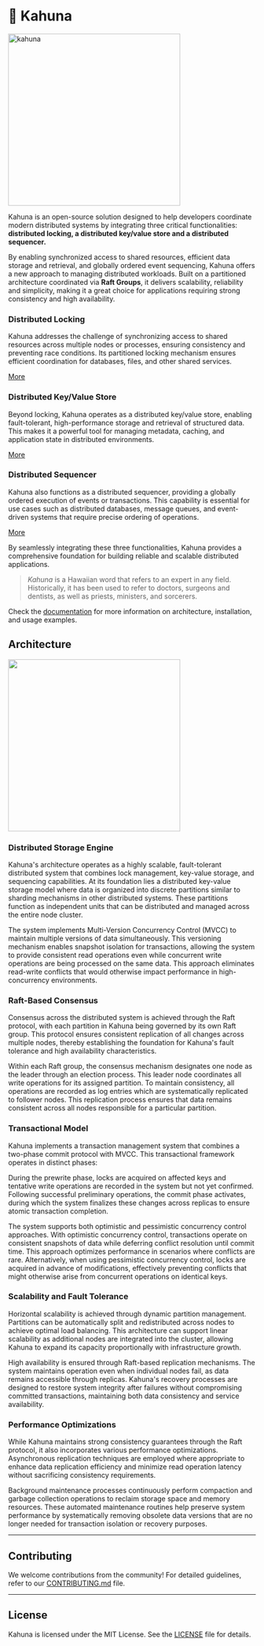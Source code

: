 # 🦎 Kahuna

<img src="https://github.com/user-attachments/assets/d73a177f-5b9a-4e63-9b8d-9bcf067da002" height="350" alt="kahuna">

Kahuna is an open-source solution designed to help developers coordinate modern distributed systems by integrating three 
critical functionalities: **distributed locking, a distributed key/value store and a distributed sequencer.**

By enabling synchronized access to shared resources, efficient data storage and retrieval, and globally ordered event sequencing, 
Kahuna offers a new approach to managing distributed workloads. Built on a partitioned architecture coordinated via **Raft Groups**, 
it delivers scalability, reliability and simplicity, making it a great choice for 
applications requiring strong consistency and high availability.

### **Distributed Locking**
Kahuna addresses the challenge of synchronizing access to shared resources across multiple 
nodes or processes, ensuring consistency and preventing race conditions. Its partitioned locking 
mechanism ensures efficient coordination for databases, files, and other shared services.

[More](https://kahunakv.github.io/docs/distributed-locks)

### **Distributed Key/Value Store**
Beyond locking, Kahuna operates as a distributed key/value store, enabling fault-tolerant, 
high-performance storage and retrieval of structured data. This makes it a powerful tool 
for managing metadata, caching, and application state in distributed environments.

[More](https://kahunakv.github.io/docs/distributed-keyvalue-store)

### **Distributed Sequencer**
Kahuna also functions as a distributed sequencer, providing a globally ordered execution 
of events or transactions. This capability is essential for use cases such as distributed 
databases, message queues, and event-driven systems that require precise ordering of 
operations.

[More](https://kahunakv.github.io/docs/distributed-sequencer)

By seamlessly integrating these three functionalities, Kahuna provides a comprehensive 
foundation for building reliable and scalable distributed applications.

> _Kahuna_ is a Hawaiian word that refers to an expert in any field. Historically,
it has been used to refer to doctors, surgeons and dentists,
as well as priests, ministers, and sorcerers.

Check the [documentation](https://kahunakv.github.io/) for more information on architecture, installation, and usage examples.

## Architecture

<img src="https://github.com/user-attachments/assets/b60b213c-d12d-48a5-ba22-38fe99d2a590" height="350">

### Distributed Storage Engine

Kahuna's architecture operates as a highly scalable, fault-tolerant distributed system that combines lock management, key-value storage, and sequencing capabilities. At its foundation lies a distributed key-value storage model where data is organized into discrete partitions similar to sharding mechanisms in other distributed systems. These partitions function as independent units that can be distributed and managed across the entire node cluster.

The system implements Multi-Version Concurrency Control (MVCC) to maintain multiple versions of data simultaneously. This versioning mechanism enables snapshot isolation for transactions, allowing the system to provide consistent read operations even while concurrent write operations are being processed on the same data. This approach eliminates read-write conflicts that would otherwise impact performance in high-concurrency environments.

### Raft-Based Consensus
Consensus across the distributed system is achieved through the Raft protocol, with each partition in Kahuna being governed by its own Raft group. This protocol ensures consistent replication of all changes across multiple nodes, thereby establishing the foundation for Kahuna's fault tolerance and high availability characteristics.

Within each Raft group, the consensus mechanism designates one node as the leader through an election process. This leader node coordinates all write operations for its assigned partition. To maintain consistency, all operations are recorded as log entries which are systematically replicated to follower nodes. This replication process ensures that data remains consistent across all nodes responsible for a particular partition.

### Transactional Model
Kahuna implements a transaction management system that combines a two-phase commit protocol with MVCC. This transactional framework operates in distinct phases:

During the prewrite phase, locks are acquired on affected keys and tentative write operations are recorded in the system but not yet confirmed. Following successful preliminary operations, the commit phase activates, during which the system finalizes these changes across replicas to ensure atomic transaction completion.

The system supports both optimistic and pessimistic concurrency control approaches. With optimistic concurrency control, transactions operate on consistent snapshots of data while deferring conflict resolution until commit time. This approach optimizes performance in scenarios where conflicts are rare. Alternatively, when using pessimistic concurrency control, locks are acquired in advance of modifications, effectively preventing conflicts that might otherwise arise from concurrent operations on identical keys.

### Scalability and Fault Tolerance
Horizontal scalability is achieved through dynamic partition management. Partitions can be automatically split and redistributed across nodes to achieve optimal load balancing. This architecture can support linear scalability as additional nodes are integrated into the cluster, allowing Kahuna to expand its capacity proportionally with infrastructure growth.

High availability is ensured through Raft-based replication mechanisms. The system maintains operation even when individual nodes fail, as data remains accessible through replicas. Kahuna's recovery processes are designed to restore system integrity after failures without compromising committed transactions, maintaining both data consistency and service availability.

### Performance Optimizations
While Kahuna maintains strong consistency guarantees through the Raft protocol, it also incorporates various performance optimizations. Asynchronous replication techniques are employed where appropriate to enhance data replication efficiency and minimize read operation latency without sacrificing consistency requirements.

Background maintenance processes continuously perform compaction and garbage collection operations to reclaim storage space and memory resources. These automated maintenance routines help preserve system performance by systematically removing obsolete data versions that are no longer needed for transaction isolation or recovery purposes.

---

## Contributing

We welcome contributions from the community! For detailed guidelines, 
refer to our [CONTRIBUTING.md](CONTRIBUTING.md) file.

---

## License

Kahuna is licensed under the MIT License. See the [LICENSE](LICENSE) file for details.


